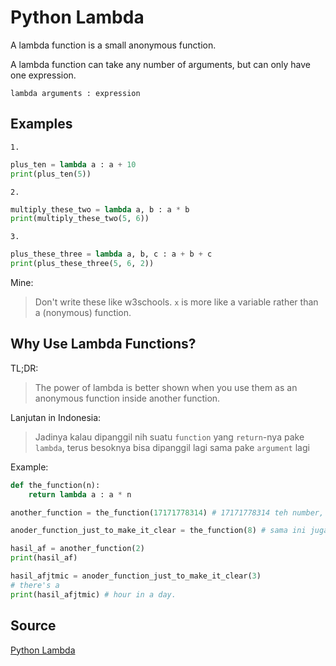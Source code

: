 # Python Lambda

A lambda function is a small anonymous function.

A lambda function can take any number of arguments, but can only have one expression.

`lambda arguments : expression`

## Examples

`1.`

```python
plus_ten = lambda a : a + 10
print(plus_ten(5))
```

`2.`

```python
multiply_these_two = lambda a, b : a * b
print(multiply_these_two(5, 6))
```

`3.`

```python
plus_these_three = lambda a, b, c : a + b + c
print(plus_these_three(5, 6, 2))
```

Mine:
> Don't write these like w3schools. `x` is more like a variable rather than a (nonymous) function.

## Why Use Lambda Functions?

TL;DR:
> The power of lambda is better shown when you use them as an anonymous function inside another function.

Lanjutan in Indonesia:
> Jadinya kalau dipanggil nih suatu `function` yang `return`-nya pake `lambda`, terus besoknya bisa dipanggil lagi sama pake `argument` lagi

Example:

```python
def the_function(n):
    return lambda a : a * n

another_function = the_function(17171778314) # 17171778314 teh number, you can see it.

anoder_function_just_to_make_it_clear = the_function(8) # sama ini juga.

hasil_af = another_function(2)
print(hasil_af)

hasil_afjtmic = anoder_function_just_to_make_it_clear(3)
# there's a
print(hasil_afjtmic) # hour in a day.
```

## Source

[Python Lambda](https://www.w3schools.com/python/python_lambda.asp)
